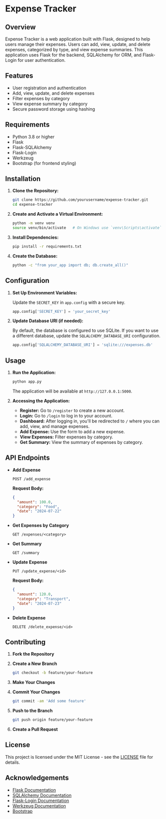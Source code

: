 # Expense Tracker

## Overview

Expense Tracker is a web application built with Flask, designed to help users manage their expenses. Users can add, view, update, and delete expenses, categorized by type, and view expense summaries. This application uses Flask for the backend, SQLAlchemy for ORM, and Flask-Login for user authentication.

## Features

- User registration and authentication
- Add, view, update, and delete expenses
- Filter expenses by category
- View expense summary by category
- Secure password storage using hashing

## Requirements

- Python 3.8 or higher
- Flask
- Flask-SQLAlchemy
- Flask-Login
- Werkzeug
- Bootstrap (for frontend styling)

## Installation

1. **Clone the Repository:**

   ```bash
   git clone https://github.com/yourusername/expense-tracker.git
   cd expense-tracker
   ```

2. **Create and Activate a Virtual Environment:**

   ```bash
   python -m venv venv
   source venv/bin/activate   # On Windows use `venv\Scripts\activate`
   ```

3. **Install Dependencies:**

   ```bash
   pip install -r requirements.txt
   ```

4. **Create the Database:**

   ```bash
   python -c "from your_app import db; db.create_all()"
   ```

## Configuration

1. **Set Up Environment Variables:**

   Update the `SECRET_KEY` in `app.config` with a secure key. 

   ```python
   app.config['SECRET_KEY'] = 'your_secret_key'
   ```

2. **Update Database URI (if needed):**

   By default, the database is configured to use SQLite. If you want to use a different database, update the `SQLALCHEMY_DATABASE_URI` configuration.

   ```python
   app.config['SQLALCHEMY_DATABASE_URI'] = 'sqlite:///expenses.db'
   ```

## Usage

1. **Run the Application:**

   ```bash
   python app.py
   ```

   The application will be available at `http://127.0.0.1:5000`.

2. **Accessing the Application:**

   - **Register:** Go to `/register` to create a new account.
   - **Login:** Go to `/login` to log in to your account.
   - **Dashboard:** After logging in, you'll be redirected to `/` where you can add, view, and manage expenses.
   - **Add Expense:** Use the form to add a new expense.
   - **View Expenses:** Filter expenses by category.
   - **Get Summary:** View the summary of expenses by category.

## API Endpoints

- **Add Expense**

  ```http
  POST /add_expense
  ```

  **Request Body:**

  ```json
  {
    "amount": 100.0,
    "category": "Food",
    "date": "2024-07-22"
  }
  ```

- **Get Expenses by Category**

  ```http
  GET /expenses/<category>
  ```

- **Get Summary**

  ```http
  GET /summary
  ```

- **Update Expense**

  ```http
  PUT /update_expense/<id>
  ```

  **Request Body:**

  ```json
  {
    "amount": 120.0,
    "category": "Transport",
    "date": "2024-07-23"
  }
  ```

- **Delete Expense**

  ```http
  DELETE /delete_expense/<id>
  ```

## Contributing

1. **Fork the Repository**

2. **Create a New Branch**

   ```bash
   git checkout -b feature/your-feature
   ```

3. **Make Your Changes**

4. **Commit Your Changes**

   ```bash
   git commit -am 'Add some feature'
   ```

5. **Push to the Branch**

   ```bash
   git push origin feature/your-feature
   ```

6. **Create a Pull Request**

## License

This project is licensed under the MIT License - see the [LICENSE](LICENSE) file for details.

## Acknowledgements

- [Flask Documentation](https://flask.palletsprojects.com/)
- [SQLAlchemy Documentation](https://docs.sqlalchemy.org/)
- [Flask-Login Documentation](https://flask-login.readthedocs.io/)
- [Werkzeug Documentation](https://werkzeug.palletsprojects.com/)
- [Bootstrap](https://getbootstrap.com/)
